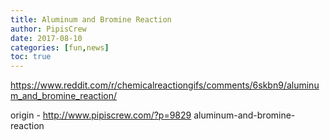 ```yaml
---
title: Aluminum and Bromine Reaction
author: PipisCrew
date: 2017-08-10
categories: [fun,news]
toc: true
---
```


https://www.reddit.com/r/chemicalreactiongifs/comments/6skbn9/aluminum_and_bromine_reaction/

origin - http://www.pipiscrew.com/?p=9829 aluminum-and-bromine-reaction